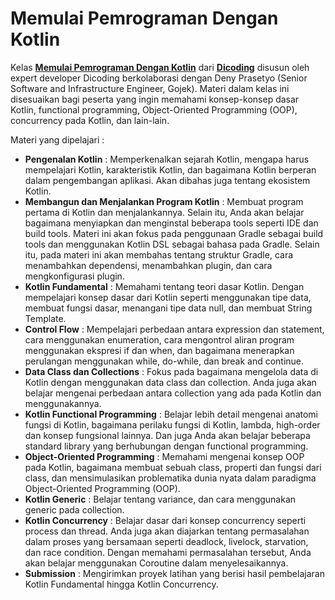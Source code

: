 # Memulai Pemrograman Dengan Kotlin
Kelas <a href="https://www.dicoding.com/academies/80"><b>Memulai Pemrograman Dengan Kotlin</b></a> dari <a href="https://www.dicoding.com/" ><b>Dicoding</b></a> disusun oleh expert developer Dicoding berkolaborasi dengan Deny Prasetyo (Senior Software and Infrastructure Engineer, Gojek). Materi dalam kelas ini disesuaikan bagi peserta yang ingin memahami konsep-konsep dasar Kotlin, functional programming, Object-Oriented Programming (OOP), concurrency pada Kotlin, dan lain-lain.  

Materi yang dipelajari :
- **Pengenalan Kotlin** : Memperkenalkan sejarah Kotlin, mengapa harus mempelajari Kotlin, karakteristik Kotlin, dan bagaimana Kotlin berperan dalam pengembangan aplikasi. Akan dibahas juga tentang ekosistem Kotlin.  
- **Membangun dan Menjalankan Program Kotlin** : Membuat program pertama di Kotlin dan menjalankannya. Selain itu, Anda akan belajar bagaimana menyiapkan dan menginstal beberapa tools seperti IDE dan build tools. Materi ini akan fokus pada penggunaan Gradle sebagai build tools dan menggunakan Kotlin DSL sebagai bahasa pada Gradle. Selain itu, pada materi ini akan membahas tentang struktur Gradle, cara menambahkan dependensi, menambahkan plugin, dan cara mengkonfigurasi plugin.  
- **Kotlin Fundamental** : Memahami tentang teori dasar Kotlin. Dengan mempelajari konsep dasar dari Kotlin seperti menggunakan tipe data, membuat fungsi dasar, menangani tipe data null, dan membuat String Template.  
- **Control Flow** : Mempelajari perbedaan antara expression dan statement, cara menggunakan enumeration, cara mengontrol aliran program menggunakan ekspresi if dan when, dan bagaimana menerapkan perulangan menggunakan while, do-while, dan break and continue.  
- **Data Class dan Collections** : Fokus pada bagaimana mengelola data di Kotlin dengan menggunakan data class dan collection. Anda juga akan belajar mengenai perbedaan antara collection yang ada pada Kotlin dan menggunakannya.   
- **Kotlin Functional Programming** : Belajar lebih detail mengenai anatomi fungsi di Kotlin, bagaimana perilaku fungsi di Kotlin, lambda, high-order dan konsep fungsional lainnya. Dan juga Anda akan belajar beberapa standard library yang berhubungan dengan functional programming.  
- **Object-Oriented Programming** : Memahami mengenai konsep OOP pada Kotlin, bagaimana membuat sebuah class, properti dan fungsi dari class, dan mensimulasikan problematika dunia nyata dalam paradigma Object-Oriented Programming (OOP).  
- **Kotlin Generic** : Belajar tentang variance, dan cara menggunakan generic pada collection.  
- **Kotlin Concurrency** : Belajar dasar dari konsep concurrency seperti process dan thread. Anda juga akan diajarkan tentang permasalahan dalam proses yang bersamaan seperti deadlock, livelock, starvation, dan race condition. Dengan memahami permasalahan tersebut, Anda akan belajar menggunakan Coroutine dalam menyelesaikannya.  
- **Submission** : Mengirimkan proyek latihan yang berisi hasil pembelajaran Kotlin Fundamental hingga Kotlin Concurrency.
